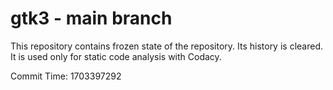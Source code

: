 # gtk3 - main branch

This repository contains frozen state of the repository.
Its history is cleared. It is used only for static code
analysis with Codacy.

Commit Time: 1703397292